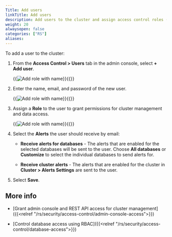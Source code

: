 ```yaml
---
Title: Add users
linkTitle: Add users
description: Add users to the cluster and assign access control roles (ACLs) to them.
weight: 20
alwaysopen: false
categories: ["RS"]
aliases: 
---
```


To add a user to the cluster:

1. From the **Access Control > Users** tab in the admin console, select **+ Add user**.

    {{<image filename="/images/rs/buttons/access-control-user-panel.png" alt="Add role with name" >}}{{</image>}}

1. Enter the name, email, and password of the new user.

    {{<image filename="/images/rs/buttons/access-control-user-add.png" alt="Add role with name" >}}{{</image>}}

1. Assign a **Role** to the user to grant permissions for cluster management and data access.

    {{<image filename="/images/rs/buttons/access-control-user-role-select.png" alt="Add role with name" >}}{{</image>}}

1. Select the **Alerts** the user should receive by email:

    - **Receive alerts for databases** - The alerts that are enabled for the selected databases will be sent to the user. Choose **All databases** or **Customize** to select the individual databases to send alerts for.
    
    - **Receive cluster alerts** - The alerts that are enabled for the cluster in **Cluster > Alerts Settings** are sent to the user.

1. Select **Save**.

## More info

- [Grant admin console and REST API access for cluster management]({{<relref "/rs/security/access-control/admin-console-access">}})

- [Control database access using RBAC]({{<relref "/rs/security/access-control/database-access">}})